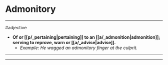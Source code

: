 # Admonitory
---
#adjective
- **Of or [[p/_pertaining|pertaining]] to an [[a/_admonition|admonition]]; serving to reprove, warn or [[a/_advise|advise]].**
	- _Example: He wagged an admonitory finger at the culprit._
---
---
